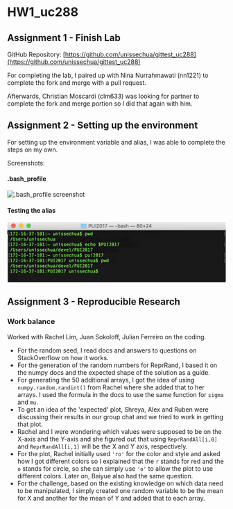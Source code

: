 # HW1_uc288

## Assignment 1 - Finish Lab
GitHub Repository: [https://github.com/unissechua/gittest_uc288](https://github.com/unissechua/gittest_uc288)

For completing the lab, I paired up with Nina Nurrahmawati (nn1221) to complete the fork and merge with a pull request.

Afterwards, Christian Moscardi (clm633) was looking for partner to complete the fork and merge portion so I did that again with him.

## Assignment 2 - Setting up the environment
For setting up the environment variable and alias, I was able to complete the steps on my own.

Screenshots:
#### .bash_profile
![.bash_profile screenshot](/screenshot/bash_profile.png)

#### Testing the alias
![Terminal screenshot](/screenshots/env_variable.png)

## Assignment 3 - Reproducible Research
### Work balance
Worked with Rachel Lim, Juan Sokoloff, Julian Ferreiro on the coding.

* For the random seed, I read docs and answers to questions on StackOverflow on how it works.
* For the generation of the random numbers for ReprRand, I based it on the numpy docs and the expected shape of the solution as a guide.
* For generating the 50 additional arrays, I got the idea of using `numpy.random.randint()` from Rachel where she added that to her arrays. I used the formula in the docs to use the same function for `sigma` and `mu`.
* To get an idea of the 'expected' plot, Shreya, Alex and Ruben were discussing their results in our group chat and we tried to work in getting that plot.
* Rachel and I were wondering which values were supposed to be on the X-axis and the Y-axis and she figured out that using `ReprRandAll[i,0]` and `ReprRandAll[i,1]` will be the X and Y axis, respectively.
* For the plot, Rachel initially used `'ro'` for the color and style and asked how I got different colors so I explained that the `r` stands for red and the `o` stands for circle, so she can simply use `'o'` to allow the plot to use different colors. Later on, Baiyue also had the same question.
* For the challenge, based on the existing knowledge on which data need to be manipulated, I simply created one random variable to be the mean for X and another for the mean of Y and added that to each array.

